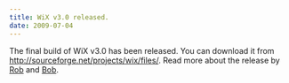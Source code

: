 ```yaml
---
title: WiX v3.0 released.
date: 2009-07-04
---
```

The final build of WiX v3.0 has been released. You can download it from <a href="http://sourceforge.net/projects/wix/files/">http://sourceforge.net/projects/wix/files/</a>. Read more about the release by <a href="http://robmensching.com/blog/posts/2009/7/4/WiX-v3.0-released">Rob</a> and <a href="http://www.joyofsetup.com/2009/07/04/wix-v3-0-has-been-released/">Bob</a>.
